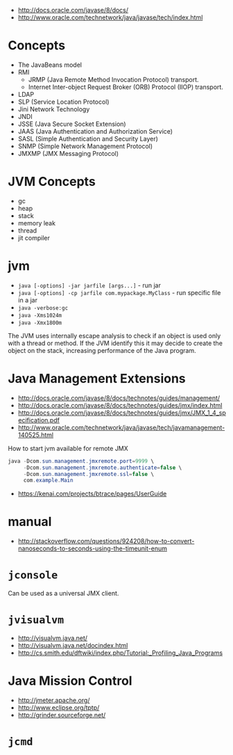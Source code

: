 - http://docs.oracle.com/javase/8/docs/
- http://www.oracle.com/technetwork/java/javase/tech/index.html

# Concepts
- The JavaBeans model
- RMI
    + JRMP (Java Remote Method Invocation Protocol) transport.
    + Internet Inter-object Request Broker (ORB) Protocol (IIOP) transport.
- LDAP
- SLP (Service Location Protocol)
- Jini Network Technology
- JNDI
- JSSE (Java Secure Socket Extension)
- JAAS (Java Authentication and Authorization Service)
- SASL (Simple Authentication and Security Layer)
- SNMP (Simple Network Management Protocol)
- JMXMP (JMX Messaging Protocol)

# JVM Concepts
- gc
- heap
- stack
- memory leak
- thread
- jit compiler

# jvm
- `java [-options] -jar jarfile [args...]` - run jar
- `java [-options] -cp jarfile com.mypackage.MyClass` - run specific file in a jar
- `java -verbose:gc`
- `java -Xms1024m`
- `java -Xmx1800m`

The JVM uses internally escape analysis to check if an object is used only with a thread or method. If the JVM identify this it may decide to create the object on the stack, increasing performance of the Java program.

# Java Management Extensions
- http://docs.oracle.com/javase/8/docs/technotes/guides/management/
- http://docs.oracle.com/javase/8/docs/technotes/guides/jmx/index.html
- http://docs.oracle.com/javase/8/docs/technotes/guides/jmx/JMX_1_4_specification.pdf
- http://www.oracle.com/technetwork/java/javase/tech/javamanagement-140525.html

How to start jvm available for remote JMX
```java
java -Dcom.sun.management.jmxremote.port=9999 \
     -Dcom.sun.management.jmxremote.authenticate=false \
     -Dcom.sun.management.jmxremote.ssl=false \
     com.example.Main
```

- https://kenai.com/projects/btrace/pages/UserGuide

# manual
- http://stackoverflow.com/questions/924208/how-to-convert-nanoseconds-to-seconds-using-the-timeunit-enum

# `jconsole`
Can be used as a universal JMX client.

# `jvisualvm`
- http://visualvm.java.net/
- http://visualvm.java.net/docindex.html
- http://cs.smith.edu/dftwiki/index.php/Tutorial:_Profiling_Java_Programs

# Java Mission Control

- http://jmeter.apache.org/
- http://www.eclipse.org/tptp/
- http://grinder.sourceforge.net/

# `jcmd`

